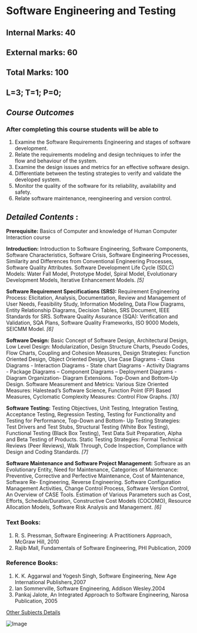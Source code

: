 # Software Engineering and Testing

## Internal Marks: 40     
## External marks: 60     
## Total Marks: 100
## L=3;     T=1;        P=0;
## _Course Outcomes_

### After completing this course students will be able to


1. Examine the Software Requirements Engineering and stages of software development.
2. Relate the requirements modeling and design techniques to infer the flow and behaviour of the system.
3. Examine the design issues and metrics for an effective software design.
4. Differentiate between the testing strategies to verify and validate the developed system.
5. Monitor the quality of the software for its reliability, availability and safety.
6. Relate software maintenance, reengineering and version control.

## _Detailed Contents_ :
**Prerequisite:** Basics of Computer and knowledge of Human Computer Interaction course

**Introduction:** Introduction to Software Engineering, Software Components, Software Characteristics, Software Crisis, Software Engineering Processes, Similarity and Differences from Conventional Engineering Processes, Software Quality Attributes. Software Development Life Cycle (SDLC) Models: Water Fall Model, Prototype Model, Spiral Model, Evolutionary Development Models, Iterative Enhancement Models. _[5]_

**Software Requirement Specifications (SRS):** Requirement Engineering Process: Elicitation, Analysis, Documentation, Review and Management of User Needs, Feasibility Study, Information Modeling, Data Flow Diagrams, Entity Relationship Diagrams, Decision Tables, SRS Document, IEEE Standards for SRS. Software Quality Assurance (SQA): Verification and Validation, SQA Plans, Software Quality Frameworks, ISO 9000 Models, SEICMM Model. _[6]_

**Software Design:** Basic Concept of Software Design, Architectural Design, Low Level Design: Modularization, Design Structure Charts, Pseudo Codes, Flow Charts, Coupling and Cohesion Measures, Design Strategies: Function Oriented Design, Object Oriented Design, Use Case Diagrams - Class Diagrams - Interaction Diagrams - State chart Diagrams - Activity Diagrams - Package Diagrams – Component Diagrams – Deployment Diagrams - Diagram Organization- Diagram Extensions. Top-Down and Bottom-Up Design. Software Measurement and Metrics: Various Size Oriented Measures: Halestead’s Software Science, Function Point (FP) Based Measures, Cyclomatic Complexity Measures: Control Flow Graphs. _[10]_

**Software Testing:** Testing Objectives, Unit Testing, Integration Testing, Acceptance Testing, Regression Testing, Testing for Functionality and Testing for Performance, Top-Down and Bottom- Up Testing Strategies: Test Drivers and Test Stubs, Structural Testing (White Box Testing), Functional Testing (Black Box Testing), Test Data Suit Preparation, Alpha and Beta Testing of Products. Static Testing Strategies: Formal Technical Reviews (Peer Reviews), Walk Through, Code Inspection, Compliance with Design and Coding Standards. _[7]_

**Software Maintenance and Software Project Management:** Software as an Evolutionary Entity, Need for Maintenance, Categories of Maintenance: Preventive, Corrective and Perfective Maintenance, Cost of Maintenance, Software Re- Engineering, Reverse Engineering. Software Configuration Management Activities, Change Control Process, Software Version Control, An Overview of CASE Tools. Estimation of Various Parameters such as Cost, Efforts, Schedule/Duration, Constructive Cost Models (COCOMO), Resource Allocation Models, Software Risk Analysis and Management. _[6]_


### Text Books:

1. R. S. Pressman, Software Engineering: A Practitioners Approach, McGraw Hill, 2010
2. Rajib Mall, Fundamentals of Software Engineering, PHI Publication, 2009

### Reference Books:
1. K. K. Aggarwal and Yogesh Singh, Software Engineering, New Age International Publishers,2007
2. Ian Sommerville, Software Engineering, Addison Wesley.2004
3. Pankaj Jalote, An Integrated Approach to Software Engineering, Narosa Publication, 2005

[Other Subjects Details](https://it.gndec.ac.in/?q=courses) 

![Image](https://gndec.ac.in/logo.png)

 
